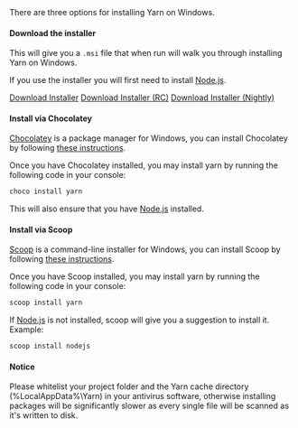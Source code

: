 <div class="install-only-stable" markdown="1">
There are three options for installing Yarn on Windows.
</div>

#### Download the installer

This will give you a `.msi` file that when run will walk you through installing
Yarn on Windows.

If you use the installer you will first need to install
[Node.js](https://nodejs.org/).

<span class="install-only-stable"><a class="btn btn-primary" href="/latest.msi">Download Installer</a></span>
<span class="install-only-rc"><a class="btn btn-primary" href="/latest-rc.msi">Download Installer (RC)</a></span>
<span class="install-only-nightly"><a class="btn btn-primary" href="https://nightly.yarnpkg.com/latest.msi">Download Installer (Nightly)</a></span>

<div class="install-only-stable" markdown="1">

#### Install via Chocolatey

[Chocolatey](https://chocolatey.org/) is a package manager for Windows, you can
install Chocolatey by following
[these instructions](https://chocolatey.org/install).

Once you have Chocolatey installed, you may install yarn by running the
following code in your console:

```sh
choco install yarn
```

This will also ensure that you have [Node.js](https://nodejs.org/) installed.

#### Install via Scoop

[Scoop](http://scoop.sh) is a command-line installer for Windows, you can
install Scoop by following
[these instructions](https://github.com/lukesampson/scoop/wiki/Quick-Start).

Once you have Scoop installed, you may install yarn by running the
following code in your console:

```powershell
scoop install yarn
```

If [Node.js](https://nodejs.org/) is not installed, scoop will give you a suggestion to install it.
Example:

```powershell
scoop install nodejs
```

</div>

#### Notice

Please whitelist your project folder and the Yarn cache directory (%LocalAppData%\Yarn) in your antivirus software, otherwise installing packages will be significantly slower as every single file will be scanned as it's written to disk.
